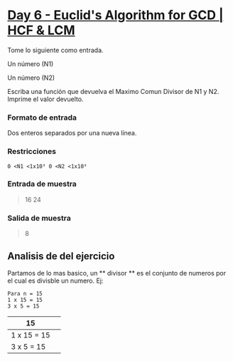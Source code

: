 

# [Day 6 - Euclid's Algorithm for GCD | HCF & LCM](https://online.codingblocks.com/app/player/92078/content/80922/7751)

Tome lo siguiente como entrada. 

Un número (N1)

 Un número (N2)

Escriba una función que devuelva el Maximo Comun Divisor de N1 y N2. Imprime el valor devuelto.

### Formato de entrada 

Dos enteros separados por una nueva línea. 

### Restricciones 

    0 <N1 <1x10⁹ 0 <N2 <1x10⁹

### Entrada de muestra 
> 16 
> 24 
### Salida de muestra 
> 8
## Analisis de del ejercicio
Partamos de lo mas basico, un ** divisor ** es el conjunto de numeros por el cual es divisble un numero. Ej: 
```
Para n = 15
1 x 15 = 15
3 x 5 = 15
```

|15|  |
|--|--|
| 1 x 15 = 15 |  |
|3 x 5 = 15||

<!--stackedit_data:
eyJoaXN0b3J5IjpbNjA4NTYwMTA2LDIwNzgxMDM3ODVdfQ==
-->
